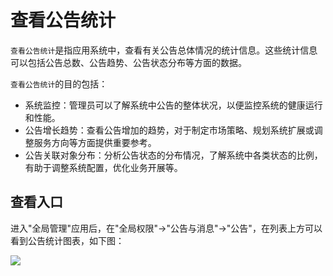 查看公告统计
===

`查看公告统计`是指应用系统中，查看有关公告总体情况的统计信息。这些统计信息可以包括公告总数、公告趋势、公告状态分布等方面的数据。

`查看公告统计`的目的包括：

- 系统监控：管理员可以了解系统中公告的整体状况，以便监控系统的健康运行和性能。
- 公告增长趋势：查看公告增加的趋势，对于制定市场策略、规划系统扩展或调整服务方向等方面提供重要参考。
- 公告关联对象分布：分析公告状态的分布情况，了解系统中各类状态的比例，有助于调整系统配置，优化业务开展等。

## 查看入口

进入"全局管理"应用后，在"全局权限"->"公告与消息"->"公告"，在列表上方可以看到公告统计图表，如下图：

![](https://bj-c1-prod-files.xcan.cloud/storage/pubapi/v1/file/notice-count.png?fid=207887511026925807&fpt=uN1CdAkCgxPYeSL5GbJ6WOu9O4EfEwjYiSDvtX5Q)

